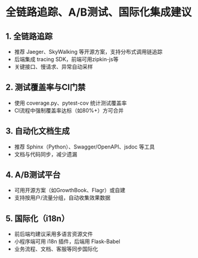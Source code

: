 # 全链路追踪、A/B测试、国际化集成建议

## 1. 全链路追踪
- 推荐 Jaeger、SkyWalking 等开源方案，支持分布式调用链追踪
- 后端集成 tracing SDK，前端可用zipkin-js等
- 关键接口、慢请求、异常自动采样

## 2. 测试覆盖率与CI门禁
- 使用 coverage.py、pytest-cov 统计测试覆盖率
- CI流程中强制覆盖率达标（如80%+）方可合并

## 3. 自动化文档生成
- 推荐 Sphinx（Python）、Swagger/OpenAPI、jsdoc 等工具
- 文档与代码同步，减少遗漏

## 4. A/B测试平台
- 可用开源方案（如GrowthBook、Flagr）或自建
- 支持按用户/流量分组，自动收集效果数据

## 5. 国际化（i18n）
- 前后端均建议采用多语言资源文件
- 小程序端可用 i18n 插件，后端用 Flask-Babel
- 业务流程、文档、客服等同步国际化 